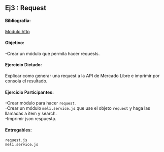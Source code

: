 ## Ej3 : Request

#### Bibliografía:

[Modulo http](https://nodejs.org/api/http.html#http_http_get_options_callback)

#### Objetivo:

-Crear un módulo que permita hacer requests.

#### Ejercicio Dictado:  
Explicar como generar una request a la API de Mercado Libre e imprimir por consola el resultado.

#### Ejercicio Participantes:   
-Crear módulo para hacer `request`.  
-Crear un módulo `meli.service.js` que use el objeto `request` y haga las llamadas a item y search.  
-Imprimir json respuesta.  

#### Entregables: 
`request.js`  
`meli.service.js`
